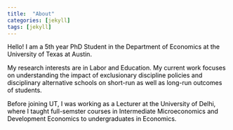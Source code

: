 ```yaml
---
title:  "About"
categories: [jekyll]
tags: [jekyll]
---
```

<p style="color:#000000;">Hello! I am a 5th year PhD Student in the Department of Economics at the University of Texas at Austin.</p>

<p style="color:#000000;">My research interests are in Labor and Education. My current work focuses on understanding the impact of exclusionary discipline policies and disciplinary alternative schools on short-run as well as long-run outcomes of students.</p>

<p style="color:#000000;">Before joining UT, I was working as a Lecturer at the University of Delhi, where I taught full-semster courses in <emph>Intermediate Microeconomics</emph> and <emph>Development Economics</emph> to undergraduates in Economics. </p>
